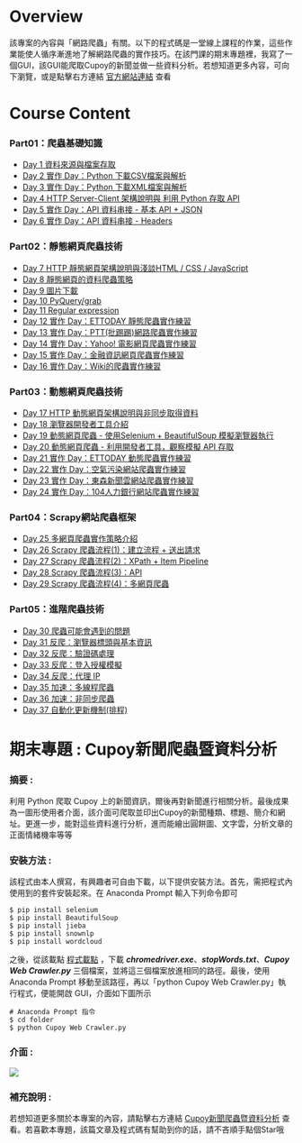 # Overview
該專案的內容與「網路爬蟲」有關。以下的程式碼是一堂線上課程的作業，這些作業能使人循序漸進地了解網路爬蟲的實作技巧。在該門課的期末專題裡，我寫了一個GUI，該GUI能爬取Cupoy的新聞並做一些資料分析。若想知道更多內容，可向下瀏覽，或是點擊右方連結 [官方網站連結](https://pycrawler.cupoy.com/) 查看
>
# Course Content
### Part01：爬蟲基礎知識
- [Day 1 資料來源與檔案存取](https://github.com/tailer954/1st-PyCrawlerMarathon/blob/master/homework/Day001_HW.ipynb)
- [Day 2 實作 Day：Python 下載CSV檔案與解析](https://github.com/tailer954/1st-PyCrawlerMarathon/blob/master/homework/Day002_HW.ipynb)
- [Day 3 實作 Day：Python 下載XML檔案與解析](https://github.com/tailer954/1st-PyCrawlerMarathon/blob/master/homework/Day003_HW.ipynb)
- [Day 4 HTTP Server-Client 架構說明與 利用 Python 存取 API](https://github.com/tailer954/1st-PyCrawlerMarathon/blob/master/homework/Day004_HW.ipynb)
- [Day 5 實作 Day：API 資料串接 - 基本 API + JSON](https://github.com/tailer954/1st-PyCrawlerMarathon/blob/master/homework/Day005_HW.ipynb)
- [Day 6 實作 Day：API 資料串接 - Headers](https://github.com/tailer954/1st-PyCrawlerMarathon/blob/master/homework/Day006_HW.ipynb)
### Part02：靜態網頁爬蟲技術
- [Day 7 HTTP 靜態網頁架構說明與淺談HTML / CSS / JavaScript](https://github.com/tailer954/1st-PyCrawlerMarathon/blob/master/homework/Day007_HW.ipynb)
- [Day 8 靜態網頁的資料爬蟲策略](https://github.com/tailer954/1st-PyCrawlerMarathon/blob/master/homework/Day008_HW.ipynb)
- [Day 9 圖片下載](https://github.com/tailer954/1st-PyCrawlerMarathon/blob/master/homework/Day009_HW.ipynb)
- [Day 10 PyQuery/grab](https://github.com/tailer954/1st-PyCrawlerMarathon/blob/master/homework/Day010_HW.ipynb)
- [Day 11 Regular expression](https://github.com/tailer954/1st-PyCrawlerMarathon/blob/master/homework/Day011_HW.ipynb)
- [Day 12 實作 Day：ETTODAY 靜態爬蟲實作練習](https://github.com/tailer954/1st-PyCrawlerMarathon/blob/master/homework/Day012_HW.ipynb)
- [Day 13 實作 Day：PTT(批踢踢)網路爬蟲實作練習](https://github.com/tailer954/1st-PyCrawlerMarathon/blob/master/homework/Day013_HW.ipynb)
- [Day 14 實作 Day：Yahoo! 電影網頁爬蟲實作練習](https://github.com/tailer954/1st-PyCrawlerMarathon/blob/master/homework/Day014_HW.ipynb)
- [Day 15 實作 Day：金融資訊網頁爬蟲實作練習](https://github.com/tailer954/1st-PyCrawlerMarathon/blob/master/homework/Day015_HW.ipynb)
- [Day 16 實作 Day：Wiki的爬蟲實作練習](https://github.com/tailer954/1st-PyCrawlerMarathon/blob/master/homework/Day016_HW.ipynb)
### Part03：動態網頁爬蟲技術
- [Day 17 HTTP 動態網頁架構說明與非同步取得資料](https://github.com/tailer954/1st-PyCrawlerMarathon/blob/master/homework/Day017_HW.ipynb)
- [Day 18 瀏覽器開發者工具介紹](https://github.com/tailer954/1st-PyCrawlerMarathon/blob/master/homework/Day018_HW.ipynb)
- [Day 19 動態網頁爬蟲 - 使用Selenium + BeautifulSoup 模擬瀏覽器執行](https://github.com/tailer954/1st-PyCrawlerMarathon/blob/master/homework/Day019_HW.ipynb)
- [Day 20 動態網頁爬蟲 - 利用開發者工具，觀察模擬 API 存取](https://github.com/tailer954/1st-PyCrawlerMarathon/blob/master/homework/Day020_HW.ipynb)
- [Day 21 實作 Day：ETTODAY 動態爬蟲實作練習](https://github.com/tailer954/1st-PyCrawlerMarathon/blob/master/homework/Day021_HW.ipynb)
- [Day 22 實作 Day：空氣污染網站爬蟲實作練習](https://github.com/tailer954/1st-PyCrawlerMarathon/blob/master/homework/Day022_HW.ipynb)
- [Day 23 實作 Day：東森新聞雲網站爬蟲實作練習](https://github.com/tailer954/1st-PyCrawlerMarathon/blob/master/homework/Day023_HW.ipynb)
- [Day 24 實作 Day：104人力銀行網站爬蟲實作練習](https://github.com/tailer954/1st-PyCrawlerMarathon/blob/master/homework/Day024_HW.ipynb)
### Part04：Scrapy網站爬蟲框架
- [Day 25 多網頁爬蟲實作策略介紹](https://github.com/tailer954/1st-PyCrawlerMarathon/blob/master/homework/Day025_HW.ipynb)
- [Day 26 Scrapy 爬蟲流程(1)：建立流程 + 送出請求](https://github.com/tailer954/1st-PyCrawlerMarathon/blob/master/homework/Day026_HW.ipynb)
- [Day 27 Scrapy 爬蟲流程(2)：XPath + Item Pipeline](https://github.com/tailer954/1st-PyCrawlerMarathon/blob/master/homework/Day027_HW.ipynb)
- [Day 28 Scrapy 爬蟲流程(3)：API](https://github.com/tailer954/1st-PyCrawlerMarathon/blob/master/homework/Day028_HW.ipynb)
- [Day 29 Scrapy 爬蟲流程(4)：多網頁爬蟲](https://github.com/tailer954/1st-PyCrawlerMarathon/blob/master/homework/Day029_HW.ipynb)
### Part05：進階爬蟲技術
- [Day 30 爬蟲可能會遇到的問題](https://github.com/tailer954/1st-PyCrawlerMarathon/blob/master/homework/Day030_HW.ipynb)
- [Day 31 反爬：瀏覽器標頭與基本資訊](https://github.com/tailer954/1st-PyCrawlerMarathon/blob/master/homework/Day031_HW.ipynb)
- [Day 32 反爬：驗證碼處理](https://github.com/tailer954/1st-PyCrawlerMarathon/blob/master/homework/Day032_HW%20.ipynb)
- [Day 33 反爬：登入授權模擬](https://github.com/tailer954/1st-PyCrawlerMarathon/blob/master/homework/Day033_HW.ipynb)
- [Day 34 反爬：代理 IP](https://github.com/tailer954/1st-PyCrawlerMarathon/blob/master/homework/Day034_HW.ipynb)
- [Day 35 加速：多線程爬蟲](https://github.com/tailer954/1st-PyCrawlerMarathon/blob/master/homework/Day035_HW.ipynb)
- [Day 36 加速：非同步爬蟲](https://github.com/tailer954/1st-PyCrawlerMarathon/blob/master/homework/Day036_HW.ipynb)
- [Day 37 自動化更新機制(排程)](https://github.com/tailer954/1st-PyCrawlerMarathon/blob/master/homework/Day037_HW.ipynb)
>
# 期末專題 : Cupoy新聞爬蟲暨資料分析
### 摘要 :   
利用 Python 爬取 Cupoy 上的新聞資訊，爾後再對新聞進行相關分析。最後成果為一圖形使用者介面，該介面可爬取並印出Cupoy的新聞種類、標題、簡介和網址。更進一步，能對這些資料進行分析，進而能繪出圓餅圖、文字雲，分析文章的正面情緒機率等等     
>
### 安裝方法 :    
該程式由本人撰寫，有興趣者可自由下載，以下提供安裝方法。首先，需把程式內使用到的套件安裝起來。在 Anaconda Prompt 輸入下列命令即可
```
$ pip install selenium 
$ pip install BeautifulSoup    
$ pip install jieba    
$ pip install snownlp        
$ pip install wordcloud    
```
之後，從該載點 [程式載點](https://github.com/tailer954/1st-PyCrawlerMarathon/tree/master/final%20project) ，下載 ***chromedriver.exe***、***stopWords.txt***、***Cupoy Web Crawler.py*** 三個檔案，並將這三個檔案放進相同的路徑。最後，使用 Anaconda Prompt 移動至該路徑，再以「python Cupoy Web Crawler.py」執行程式，便能開啟 GUI，介面如下圖所示    
>
```
# Anaconda Prompt 指令
$ cd folder
$ python Cupoy Web Crawler.py
```
>
### 介面 :       
![](https://github.com/tailer954/1st-PyCrawlerMarathon/blob/master/final%20project/GUI_image.png)
>
### 補充說明 :  
若想知道更多關於本專案的內容，請點擊右方連結 
[Cupoy新聞爬蟲暨資料分析](https://www.cupoy.com/clubnews/ai_tw/0000016E62FB84E4000000026375706F795F72656C656173654B5741535354434C5542/00000170578F0BFE0000003F6375706F795F72656C656173654B5741535354434C55424E455753) 查看。若喜歡本專題，該篇文章及程式碼有幫助到你的話，請不吝順手點個Star哦
